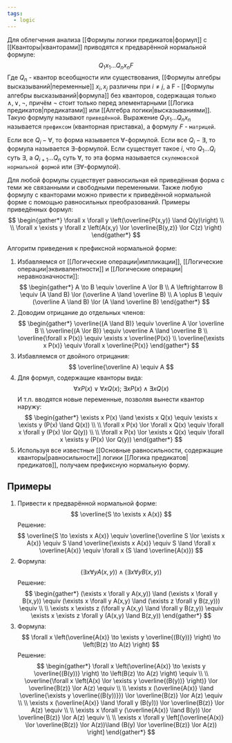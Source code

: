 ```yaml
---
tags:
  - logic
---
```

Для облегчения анализа [[Формулы логики предикатов|формул]] с [[Кванторы|кванторами]] приводятся к предварённой нормальной формуле:
$$
Q_{1}x_{1} ... Q_{n}x_{n}F
$$
Где $Q_{n}$ - квантор всеобщности или существования, [[Формулы алгебры высказываний|переменные]] $x_{i},x_{j}$ различны при $i \neq j$, а F - [[Формулы алгебры высказываний|формула]] без кванторов, содержащая только $\land, \lor, \neg$, причём $\neg$ стоит только перед элементарными [[Логика предикатов|предикатами]] или [[Алгебра логики|высказываниями]]. Такую формулу называют `приведённой`. Выражение $Q_{1}x_{1}...Q_{n}x_{n}$ называется `префиксом` (кванторная приставка), а формулу $F$ - `матрицей`.

Если все $Q_{i} - \forall$, то форма называется $\forall$-формулой. Если все $Q_{i} - \exists$, то формула называется $\exists$-формулой. Если существует такое $i$, что $Q_{1}...Q_{i}$ суть $\exists$, а $Q_{i+1}...Q_{n}$ суть $\forall$, то эта форма называется `скулемовской нормальной формой` или ($\exists\forall$-формулой).

Для любой формулы существует равносильная ей приведённая форма с теми же связанными и свободными переменными. Также любую формулу с кванторами можно привести к приведённой нормальной форме с помощью равносильных преобразований. Примеры приведённых формул:
$$
\begin{gather*}
\forall x \forall y \left(\overline{P(x,y)} \land Q(y)\right) \\
\\
\forall x \exists y \forall z \left(A(x,y) \lor \overline{B(y,z)} \lor C(z) \right)
\end{gather*}
$$

Алгоритм приведения к префиксной нормальной форме:
1. Избавляемся от [[Логические операции|импликации]], [[Логические операции|эквивалентности]] и [[Логические операции|неравнозначности]]:
$$
\begin{gather*}
A \to B \equiv \overline A \lor B \\
A \leftrightarrow B \equiv (A \land B) \lor (\overline A \land \overline B) \\
A \oplus B \equiv (\overline A \land B) \lor (A \land \overline B)
\end{gather*}
$$
2. Доводим отрицание до отдельных членов:
$$
\begin{gather*}
\overline{(A \land B)} \equiv \overline A \lor \overline B \\
\overline{(A \lor B)} \equiv \overline A \land \overline B \\
\overline{\forall x P(x)} \equiv \exists x \overline{P(x)} \\
\overline{\exists x P(x)} \equiv \forall x \overline{P(x)}
\end{gather*}
$$
3. Избавляемся от двойного отрицания:
$$
\overline{\overline A} \equiv A
$$
4. Для формул, содержащие кванторы вида:
$$
\forall x P(x) \lor \forall x Q(x);\ \exists x P(x) \land \exists x Q(x)
$$
И т.п. вводятся новые переменные, позволяя вынести квантор наружу:
$$
\begin{gather*}
\exists x P(x) \land \exists x Q(x) \equiv \exists x \exists y (P(x) \land Q(x)) \\
\\
\forall x P(x) \lor \forall x Q(x) \equiv \forall x \forall y (P(x) \lor Q(y)) \\
\\
\forall x P(x) \lor \exists x Q(x) \equiv \forall x \exists y (P(x) \lor Q(y))
\end{gather*}
$$
5. Используя все известные [[Основные равносильности, содержащие кванторы|равносильности]] логики [[Логика предикатов|предикатов]], получаем префиксную нормальную форму.

## Примеры
1. Привести к предварённой нормальной форме:
$$
\overline{S \to \exists x A(x)}
$$
Решение:
$$
\overline{S \to \exists x A(x)} \equiv \overline{\overline S \lor \exists x A(x)} \equiv S \land \overline{\exists x A(x)} \equiv S \land \forall x \overline{A(x)} \equiv \forall x (S \land \overline{A(x)})
$$
2. Формула:
$$
(\exists x \forall y A(x,y)) \land (\exists x \forall y B(x,y))
$$
Решение:
$$
\begin{gather*}
(\exists x \forall y A(x,y)) \land (\exists x \forall y B(x,y)) \equiv (\exists x \forall y A(x,y) \land (\exists z \forall y B(z,y))) \equiv \\
\\
\exists x \exists z (\forall y A(x,y) \land \forall y B(z,y)) \equiv \exists x \exists z \forall y (A(x,y) \land B(z,y))
\end{gather*}
$$
3. Формула:
$$
\forall x \left(\overline{A(x)} \to \exists y \overline{(B(y))} \right) \to \left(B(z) \to A(z) \right)
$$
Решение:
$$
\begin{gather*}
\forall x \left(\overline{A(x)} \to \exists y \overline{(B(y))} \right) \to \left(B(z) \to A(z) \right) \equiv \\
\\
\overline{\forall x \left(A(x) \lor \exists y \overline{(B(y))} \right)} \lor \overline{B(z)} \lor A(z) \equiv \\
\\
\exists x (\overline{A(x)} \land \overline{\exists y \overline{(B(y))}}) \lor \overline{B(z)} \lor A(z) \equiv \\
\\
\exists x (\overline{A(x)} \land \forall y (B(y))) \lor \overline{B(z)} \lor A(z) \equiv \\
\\
\exists x \forall y (\overline{A(x)} \land B(y)) \lor \overline{B(z)} \lor A(z) \equiv \\
\\
\exists x \forall y \left[(\overline{A(x)} \lor \overline{B(z)} \lor A(z))\land (B(y) \lor \overline{B(z)} \lor A(z)) \right]
\end{gather*}
$$